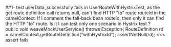 ##1- test userData_successfully fails in UserRouteWithHystrixTest, as the get route definition call returns null, can't find HTTP "to" route routeId in the camelContext. If I comment the fall-back bean routeId, then only it can find the HTTP "to" route. Is it I can test only one scenario in Hystrix test ?   
public void weaveMockUserService() throws Exception{
RouteDefinition rd = camelContext.getRouteDefinition("withHystrixId");
assertNotNull(rd); <<< assert fails
